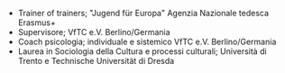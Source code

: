 - Trainer of trainers; "Jugend für Europa" Agenzia Nazionale tedesca Erasmus+ 
- Supervisore; VfTC e.V. Berlino/Germania
- Coach psicologia; individuale e sistemico VfTC e.V. Berlino/Germania
- Laurea in Sociologia della Cultura e processi culturali; Università di Trento e Technische Universität di Dresda